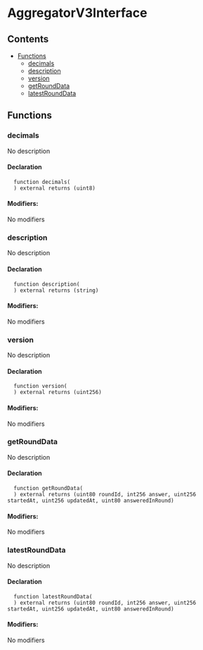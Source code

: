 # AggregatorV3Interface





## Contents
<!-- START doctoc generated TOC please keep comment here to allow auto update -->
<!-- DON'T EDIT THIS SECTION, INSTEAD RE-RUN doctoc TO UPDATE -->

- [Functions](#functions)
  - [decimals](#decimals)
  - [description](#description)
  - [version](#version)
  - [getRoundData](#getrounddata)
  - [latestRoundData](#latestrounddata)

<!-- END doctoc generated TOC please keep comment here to allow auto update -->




## Functions

### decimals
No description


#### Declaration
```solidity
  function decimals(
  ) external returns (uint8)
```

#### Modifiers:
No modifiers



### description
No description


#### Declaration
```solidity
  function description(
  ) external returns (string)
```

#### Modifiers:
No modifiers



### version
No description


#### Declaration
```solidity
  function version(
  ) external returns (uint256)
```

#### Modifiers:
No modifiers



### getRoundData
No description


#### Declaration
```solidity
  function getRoundData(
  ) external returns (uint80 roundId, int256 answer, uint256 startedAt, uint256 updatedAt, uint80 answeredInRound)
```

#### Modifiers:
No modifiers



### latestRoundData
No description


#### Declaration
```solidity
  function latestRoundData(
  ) external returns (uint80 roundId, int256 answer, uint256 startedAt, uint256 updatedAt, uint80 answeredInRound)
```

#### Modifiers:
No modifiers





